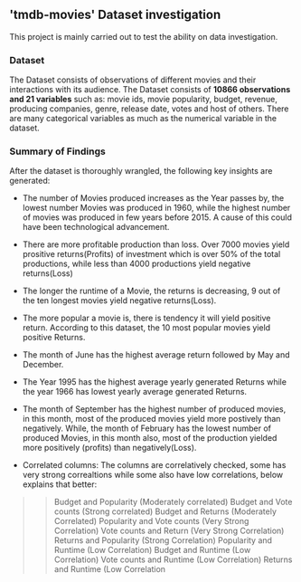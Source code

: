 ## 'tmdb-movies' Dataset investigation
This project is mainly carried out to test the ability on data investigation.
### Dataset 
The Dataset consists of observations of different movies and their interactions with its audience. The Dataset consists of **10866 observations and 21 variables** such as: movie ids, movie popularity, budget, revenue, producing companies, genre, release date, votes and host of others. There are many categorical variables as much as the numerical variable in the dataset.
### Summary of Findings
After the dataset is thoroughly wrangled, the following key insights are generated:
- The number of Movies produced increases as the Year passes by, the lowest number Movies was produced in 1960, while the highest number of movies was produced in few years before 2015. A cause of this could have been technological advancement.
- There are more profitable production than loss. Over 7000 movies yield prositive returns(Profits) of investment which is over 50% of the total productions, while less than 4000 productions yield negative returns(Loss)
- The longer the runtime of a Movie, the returns is decreasing, 9 out of the ten longest movies yield negative returns(Loss).
- The more popular a movie is, there is tendency it will yield positive return. According to this dataset, the 10 most popular movies yield positive Returns.
- The month of June has the highest average return followed by May and December.
- The Year 1995 has the highest average yearly generated Returns while the year 1966 has lowest yearly average generated Returns.
- The month of September has the highest number of produced movies, in this month, most of the produced movies yield more postively than negatively. While, the month of February has the lowest number of produced Movies, in this month also, most of the production yielded more positively (profits) than negatively(Loss).

- Correlated columns: The columns are correlatively checked, some has very strong correaltions while some also have low correlations, below explains that better:

>> Budget and Popularity (Moderately correlated)
Budget and Vote counts (Strong correlated)
Budget and Returns (Moderately Correlated)
Popularity and Vote counts (Very Strong Correlation)
Vote counts and Return (Very Strong Correlation)
Returns and Popularity (Strong Correlation)
Popularity and Runtime (Low Correlation)
Budget and Runtime (Low Correlation)
Vote counts and Runtime (Low Correlation)
Returns and Runtime (Low Correlation
